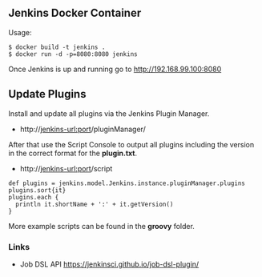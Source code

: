 ## Jenkins Docker Container

Usage:
```
$ docker build -t jenkins .
$ docker run -d -p=8080:8080 jenkins
```

Once Jenkins is up and running go to http://192.168.99.100:8080

## Update Plugins

Install and update all plugins via the Jenkins Plugin Manager.
* http://<jenkins-url:port>/pluginManager/

After that use the Script Console to output all plugins including the version in the correct format for the **plugin.txt**.
* http://<jenkins-url:port>/script

```shell
def plugins = jenkins.model.Jenkins.instance.pluginManager.plugins
plugins.sort{it}
plugins.each {
  println it.shortName + ':' + it.getVersion()
}
```

More example scripts can be found in the **groovy** folder.

### Links

- Job DSL API https://jenkinsci.github.io/job-dsl-plugin/
